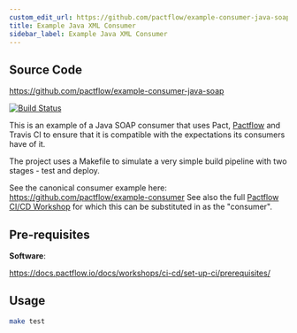 ```yaml
---
custom_edit_url: https://github.com/pactflow/example-consumer-java-soap/edit/master/README.md
title: Example Java XML Consumer
sidebar_label: Example Java XML Consumer
---
```


<!-- This file has been synced from the pactflow/example-consumer-java-soap repository. Please do not edit it directly. The URL of the source file can be found in the custom_edit_url value above -->

## Source Code

https://github.com/pactflow/example-consumer-java-soap


[![Build Status](https://travis-ci.com/pactflow/example-consumer-java-soap.svg?branch=master)](https://travis-ci.com/pactflow/example-consumer-java-soap)

This is an example of a Java SOAP consumer that uses Pact, [Pactflow](https://pactflow.io) and Travis CI to ensure that it is compatible with the expectations its consumers have of it.

The project uses a Makefile to simulate a very simple build pipeline with two stages - test and deploy.

See the canonical consumer example here: https://github.com/pactflow/example-consumer
See also the full [Pactflow CI/CD Workshop](https://docs.pactflow.io/docs/workshops/ci-cd) for which this can be substituted in as the "consumer".

## Pre-requisites

**Software**:

https://docs.pactflow.io/docs/workshops/ci-cd/set-up-ci/prerequisites/

## Usage

```sh
make test
```
